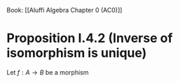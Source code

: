 Book: [[Aluffi Algebra Chapter 0 (AC0)]]
# Proposition I.4.2 (Inverse of isomorphism is unique)
Let $f:A\to B$ be a morphism